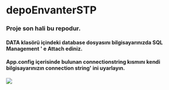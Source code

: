 # depoEnvanterSTP

### Proje son hali bu repodur. 
#### DATA klasörü içindeki database dosyasını bilgisayarınızda SQL Management ' e Attach ediniz.
#### App.config içerisinde bulunan connectionstring kısmını kendi bilgisayarınızın connection string' ini uyarlayın.

![](https://img.shields.io/badge/<WORD_ON_LEFT>-<WORD_ON_RIGHT>-informational?style=flat&logo=<LOGO_NAME>&logoColor=white&color=2bbc8a)
